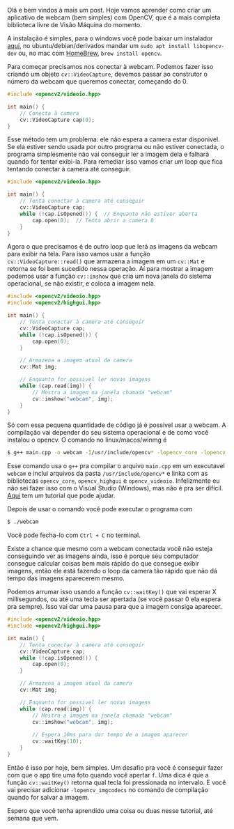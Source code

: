 Olá e bem vindos à mais um post. Hoje vamos aprender como criar um aplicativo
de webcam (bem simples) com OpenCV, que é a mais completa biblioteca livre de
Visão Máquina do momento.

A instalação é simples, para o windows você pode baixar um instalador
[aqui](https://opencv.org/releases/), no ubuntu/debian/derivados mandar um `sudo apt install
libopencv-dev` ou, no mac com [HomeBrew](https://brew.sh/), `brew install opencv`.

Para começar precisamos nos conectar à webcam. Podemos fazer isso criando um
objeto `cv::VideoCapture`, devemos passar ao construtor o número da webcam que
queremos conectar, começando do 0.

```cpp
#include <opencv2/videoio.hpp>

int main() {
    // Conecta à camera
    cv::VideoCapture cap(0);
}
```

Esse método tem um problema: ele não espera a camera estar disponivel. Se ela
estiver sendo usada por outro programa ou não estiver conectada, o programa
simplesmente não vai conseguir ler a imagem dela e falhará quando for tentar
exibi-la. Para remediar isso vamos criar um loop que fica tentando conectar à
camera até conseguir.

```cpp
#include <opencv2/videoio.hpp>

int main() {
    // Tenta conectar à camera até conseguir
    cv::VideoCapture cap;
    while (!cap.isOpened()) {  // Enquanto não estiver aberta
        cap.open(0);  // Tenta abrir a camera 0
    }
}
```

Agora o que precisamos é de outro loop que lerá as imagens da webcam para
exibir na tela. Para isso vamos usar a função `cv::VideoCapture::read()` que
armazena a imagem em um `cv::Mat` e retorna se foi bem sucedido
nessa operação. Aí para mostrar a imagem podemos usar a função `cv::imshow` que
cria um nova janela do sistema operacional, se não existir, e coloca a imagem nela.


```cpp
#include <opencv2/videoio.hpp>
#include <opencv2/highgui.hpp>

int main() {
    // Tenta conectar à camera até conseguir
    cv::VideoCapture cap;
    while (!cap.isOpened()) {
        cap.open(0);
    }

    // Armazena a imagem atual da camera
    cv::Mat img;

    // Enquanto for possivel ler novas imagens
    while (cap.read(img)) {
        // Mostra a imagem na janela chamada "webcam"
        cv::imshow("webcam", img);
    }
}
```

Só com essa pequena quantidade de código já é possivel usar a webcam. A
compilação vai depender do seu sistema operacional e de como você instalou o opencv.
O comando no linux/macos/winmg é

```bash
$ g++ main.cpp -o webcam -I/usr/include/opencv* -lopencv_core -lopencv_highgui -lopencv_videoio
```

Esse comando usa o `g++` pra compilar o arquivo `main.cpp` em um executavel `webcam`
e inclui arquivos da pasta `/usr/include/opencv*` e linka com as bibliotecas `opencv_core`,
`opencv_highgui` e `opencv_videoio`. Infelizmente eu não sei fazer isso com o Visual
Studio (Windows), mas não é pra ser difícil. [Aqui](https://docs.opencv.org/master/d3/d52/tutorial_windows_install.html)
tem um tutorial que pode ajudar.

Depois de usar o comando você pode executar o programa com

```bash
$ ./webcam
```

Você pode fecha-lo com `Ctrl + C` no terminal.

Existe a chance que mesmo com a webcam conectada você não esteja conseguindo ver as
imagens ainda, isso é porque seu computador consegue calcular coisas bem mais rápido
do que consegue exibir imagens, então ele está fazendo o loop da camera tão rápido
que não dá tempo das imagens aparecerem mesmo.

Podemos arrumar isso usando a função `cv::waitKey()` que vai esperar X millisegundos,
ou até uma tecla ser apertada (se você passar 0 ela espera pra sempre). Isso vai dar uma pausa
para que a imagem consiga aparecer.

```cpp
#include <opencv2/videoio.hpp>
#include <opencv2/highgui.hpp>

int main() {
    // Tenta conectar à camera até conseguir
    cv::VideoCapture cap;
    while (!cap.isOpened()) {
        cap.open(0);
    }

    // Armazena a imagem atual da camera
    cv::Mat img;

    // Enquanto for possivel ler novas imagens
    while (cap.read(img)) {
        // Mostra a imagem na janela chamada "webcam"
        cv::imshow("webcam", img);
        
        // Espera 10ms para dar tempo de a imagem aparecer
        cv::waitKey(10);
    }
}
```

Então é isso por hoje, bem simples. Um desafio pra você é conseguir fazer com que
o app tire uma foto quando você apertar `f`. Uma dica é que a função `cv::waitKey()`
retorna qual tecla foi pressionada no intervalo. E você vai precisar adicionar
`-lopencv_imgcodecs` no comando de compilação quando for salvar a imagem.

Espero que você tenha aprendido uma coisa ou duas nesse tutorial, até semana que vem.
